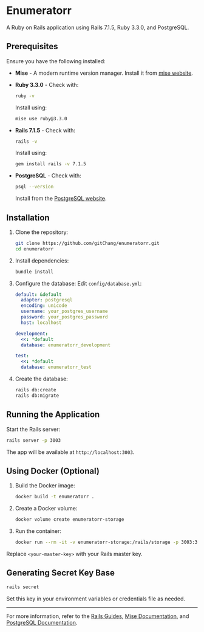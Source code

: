 # Enumeratorr

A Ruby on Rails application using Rails 7.1.5, Ruby 3.3.0, and PostgreSQL.

## Prerequisites

Ensure you have the following installed:

- **Mise** - A modern runtime version manager. Install it from [mise website](https://mise.jdx.dev/).

- **Ruby 3.3.0** - Check with:
  ```bash
  ruby -v
  ```
  Install using:
  ```bash
  mise use ruby@3.3.0
  ```

- **Rails 7.1.5** - Check with:
  ```bash
  rails -v
  ```
  Install using:
  ```bash
  gem install rails -v 7.1.5
  ```

- **PostgreSQL** - Check with:
  ```bash
  psql --version
  ```
  Install from the [PostgreSQL website](https://www.postgresql.org/download/).

## Installation

1. Clone the repository:
   ```bash
   git clone https://github.com/gitChang/enumeratorr.git
   cd enumeratorr
   ```

2. Install dependencies:
   ```bash
   bundle install
   ```

3. Configure the database:
   Edit `config/database.yml`:
   ```yaml
   default: &default
     adapter: postgresql
     encoding: unicode
     username: your_postgres_username
     password: your_postgres_password
     host: localhost

   development:
     <<: *default
     database: enumeratorr_development

   test:
     <<: *default
     database: enumeratorr_test
   ```

4. Create the database:
   ```bash
   rails db:create
   rails db:migrate
   ```

## Running the Application

Start the Rails server:
```bash
rails server -p 3003
```
The app will be available at `http://localhost:3003`.

## Using Docker (Optional)

1. Build the Docker image:
   ```bash
   docker build -t enumeratorr .
   ```

2. Create a Docker volume:
   ```bash
   docker volume create enumeratorr-storage
   ```

3. Run the container:
   ```bash
   docker run --rm -it -v enumeratorr-storage:/rails/storage -p 3003:3003 --env RAILS_MASTER_KEY=<your-master-key> enumeratorr
   ```

Replace `<your-master-key>` with your Rails master key.

## Generating Secret Key Base

```bash
rails secret
```
Set this key in your environment variables or credentials file as needed.

---

For more information, refer to the [Rails Guides](https://guides.rubyonrails.org/), [Mise Documentation](https://mise.jdx.dev/), and [PostgreSQL Documentation](https://www.postgresql.org/docs/).

